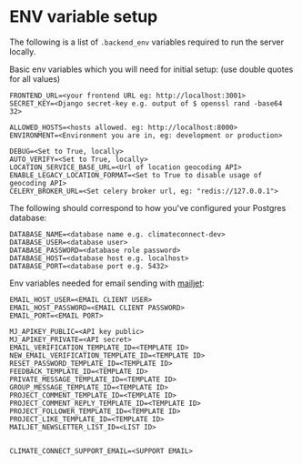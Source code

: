 # ENV variable setup

The following is a list of `.backend_env` variables required to run the server locally.

Basic env variables which you will need for initial setup:
(use double quotes for all values)

```
FRONTEND_URL=<your frontend URL eg: http://localhost:3001>
SECRET_KEY=<Django secret-key e.g. output of $ openssl rand -base64 32>

ALLOWED_HOSTS=<hosts allowed. eg: http://localhost:8000>
ENVIRONMENT=<Environment you are in, eg: development or production>

DEBUG=<Set to True, locally>
AUTO_VERIFY=<Set to True, locally>
LOCATION_SERVICE_BASE_URL=<Url of location geocoding API>
ENABLE_LEGACY_LOCATION_FORMAT=<Set to True to disable usage of geocoding API>
CELERY_BROKER_URL=<Set celery broker url, eg: "redis://127.0.0.1">
```

The following should correspond to how you've configured your Postgres database:

```
DATABASE_NAME=<database name e.g. climateconnect-dev>
DATABASE_USER=<database user>
DATABASE_PASSWORD=<database role password>
DATABASE_HOST=<database host e.g. localhost>
DATABASE_PORT=<database port e.g. 5432>
```

Env variables needed for email sending with [mailjet](https://www.mailjet.com/):

```EMAIL_HOST=<YOUR EMAIL HOST>
EMAIL_HOST_USER=<EMAIL CLIENT USER>
EMAIL_HOST_PASSWORD=<EMAIL CLIENT PASSWORD>
EMAIL_PORT=<EMAIL PORT>

MJ_APIKEY_PUBLIC=<API key public>
MJ_APIKEY_PRIVATE=<API secret>
EMAIL_VERIFICATION_TEMPLATE_ID=<TEMPLATE ID>
NEW_EMAIL_VERIFICATION_TEMPLATE_ID=<TEMPLATE ID>
RESET_PASSWORD_TEMPLATE_ID=<TEMPLATE ID>
FEEDBACK_TEMPLATE_ID=<TEMPLATE ID>
PRIVATE_MESSAGE_TEMPLATE_ID=<TEMPLATE ID>
GROUP_MESSAGE_TEMPLATE_ID=<TEMPLATE ID>
PROJECT_COMMENT_TEMPLATE_ID=<TEMPLATE ID>
PROJECT_COMMENT_REPLY_TEMPLATE_ID=<TEMPLATE ID>
PROJECT_FOLLOWER_TEMPLATE_ID=<TEMPLATE ID>
PROJECT_LIKE_TEMPLATE_ID=<TEMPLATE ID>
MAILJET_NEWSLETTER_LIST_ID=<LIST ID>


CLIMATE_CONNECT_SUPPORT_EMAIL=<SUPPORT EMAIL>
```
